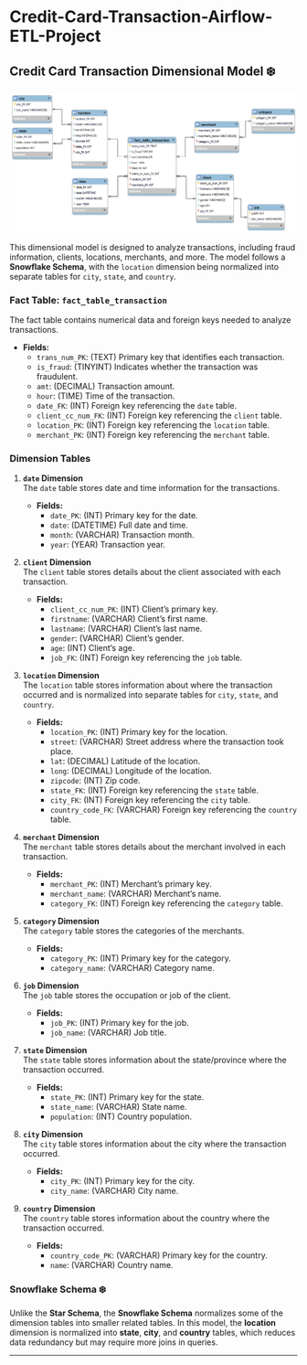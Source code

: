 # Credit-Card-Transaction-Airflow-ETL-Project

## Credit Card Transaction Dimensional Model ❄️

![Dimensional Model Diagram](./docs/db/db-model.png)

This dimensional model is designed to analyze transactions, including fraud information, clients, locations, merchants, and more. The model follows a **Snowflake Schema**, with the `location` dimension being normalized into separate tables for `city`, `state`, and `country`.

### Fact Table: `fact_table_transaction`
The fact table contains numerical data and foreign keys needed to analyze transactions.

- **Fields:**
  - `trans_num_PK`: (TEXT) Primary key that identifies each transaction.
  - `is_fraud`: (TINYINT) Indicates whether the transaction was fraudulent.
  - `amt`: (DECIMAL) Transaction amount.
  - `hour`: (TIME) Time of the transaction.
  - `date_FK`: (INT) Foreign key referencing the `date` table.
  - `client_cc_num_FK`: (INT) Foreign key referencing the `client` table.
  - `location_PK`: (INT) Foreign key referencing the `location` table.
  - `merchant_PK`: (INT) Foreign key referencing the `merchant` table.

### Dimension Tables

1. **`date` Dimension**  
   The `date` table stores date and time information for the transactions.
   - **Fields:**
     - `date_PK`: (INT) Primary key for the date.
     - `date`: (DATETIME) Full date and time.
     - `month`: (VARCHAR) Transaction month.
     - `year`: (YEAR) Transaction year.

2. **`client` Dimension**  
   The `client` table stores details about the client associated with each transaction.
   - **Fields:**
     - `client_cc_num_PK`: (INT) Client’s primary key.
     - `firstname`: (VARCHAR) Client’s first name.
     - `lastname`: (VARCHAR) Client’s last name.
     - `gender`: (VARCHAR) Client’s gender.
     - `age`: (INT) Client’s age.
     - `job_FK`: (INT) Foreign key referencing the `job` table.

3. **`location` Dimension**  
   The `location` table stores information about where the transaction occurred and is normalized into separate tables for `city`, `state`, and `country`.
   - **Fields:**
     - `location_PK`: (INT) Primary key for the location.
     - `street`: (VARCHAR) Street address where the transaction took place.
     - `lat`: (DECIMAL) Latitude of the location.
     - `long`: (DECIMAL) Longitude of the location.
     - `zipcode`: (INT) Zip code.
     - `state_FK`: (INT) Foreign key referencing the `state` table.
     - `city_FK`: (INT) Foreign key referencing the `city` table.
     - `country_code_FK`: (VARCHAR) Foreign key referencing the `country` table.

4. **`merchant` Dimension**  
   The `merchant` table stores details about the merchant involved in each transaction.
   - **Fields:**
     - `merchant_PK`: (INT) Merchant’s primary key.
     - `merchant_name`: (VARCHAR) Merchant’s name.
     - `category_FK`: (INT) Foreign key referencing the `category` table.

5. **`category` Dimension**  
   The `category` table stores the categories of the merchants.
   - **Fields:**
     - `category_PK`: (INT) Primary key for the category.
     - `category_name`: (VARCHAR) Category name.

6. **`job` Dimension**  
   The `job` table stores the occupation or job of the client.
   - **Fields:**
     - `job_PK`: (INT) Primary key for the job.
     - `job_name`: (VARCHAR) Job title.

7. **`state` Dimension**  
   The `state` table stores information about the state/province where the transaction occurred.
   - **Fields:**
     - `state_PK`: (INT) Primary key for the state.
     - `state_name`: (VARCHAR) State name.
     - `population`: (INT) Country population.

8. **`city` Dimension**  
   The `city` table stores information about the city where the transaction occurred.
   - **Fields:**
     - `city_PK`: (INT) Primary key for the city.
     - `city_name`: (VARCHAR) City name.

9. **`country` Dimension**  
   The `country` table stores information about the country where the transaction occurred.
   - **Fields:**
     - `country_code_PK`: (VARCHAR) Primary key for the country.
     - `name`: (VARCHAR) Country name.

### Snowflake Schema ❄️

Unlike the **Star Schema**, the **Snowflake Schema** normalizes some of the dimension tables into smaller related tables. In this model, the **location** dimension is normalized into **state**, **city**, and **country** tables, which reduces data redundancy but may require more joins in queries.

---
